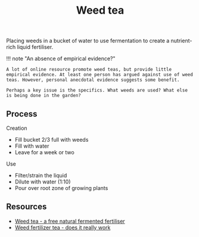 ﻿---
backlinks:
- title: Bush regeneration (Wood duck meadows)
  url: /sense/landscape-garden/regeneration.html
- title: Improving soil
  url: /sense/landscape-garden/strategies/improving-soil.html
- title: Regeneration techniques
  url: /sense/landscape-garden/techniques/regeneration-techniques.html
tags:
- regeneration
- techniques
- weed-tea
title: Weed tea
type: note
---
Placing weeds in a bucket of water to use fermentation to create a nutrient-rich liquid fertiliser.

!!! note "An absence of empirical evidence?"

    A lot of online resource promote weed teas, but provide little empirical evidence. At least one person has argued against use of weed teas. However, personal anecdotal evidence suggests some benefit.

    Perhaps a key issue is the specifics. What weeds are used? What else is being done in the garden?

## Process

Creation

- Fill bucket 2/3 full with weeds
- Fill with water
- Leave for a week or two

Use

- Filter/strain the liquid
- Dilute with water (1:10)
- Pour over root zone of growing plants


## Resources

- [Weed tea - a free natural fermented fertiliser](https://www.littleecofootprints.com/2015/09/weed-tea.html)
- [Weed fertilizer tea - does it really work](https://www.youtube.com/watch?v=tB7cxfzPFQc)